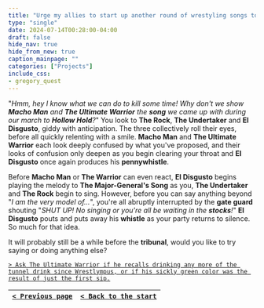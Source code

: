 ```yaml
---
title: "Urge my allies to start up another round of wrestyling songs to pass the time."
type: "single"
date: 2024-07-14T00:28:00-04:00
draft: false
hide_nav: true
hide_from_new: true
caption_mainpage: ""
categories: ["Projects"]
include_css:
- gregory_quest
---
```


"*Hmm, hey I know what we can do to kill some time! Why don't we show **Macho Man** and **The Ultimate Warrior** the **song** we came up with during our march to **Hollow Hold**?*" You look to **The Rock**, **The Undertaker** and **El Disgusto**, giddy with anticipation. The three collectively roll their eyes, before all quickly relenting with a smile. **Macho Man** and **The Ultimate Warrior** each look deeply confused by what you've proposed, and their looks of confusion only deepen as you begin clearing your throat and **El Disgusto** once again produces his **pennywhistle**.

Before **Macho Man** or **The Warrior** can even react, **El Disgusto** begins playing the melody to **The Major-General's Song** as you, **The Undertaker** and **The Rock** begin to sing. However, before you can say anything beyond "*I am the very model of...*", you're all abruptly interrupted by the **gate guard** shouting "*SHUT UP! No singing or you're all be waiting in the **stocks**!*" **El Disgusto** pouts and puts away his **whistle** as your party returns to silence. So much for that idea.

It will probably still be a while before the **tribunal**, would you like to try saying or doing anything else?

[``> Ask The Ultimate Warrior if he recalls drinking any more of the tunnel drink since Wrestlympus, or if his sickly green color was the result of just the first sip.``](../141)

|[``< Previous page``](../139)|[``< Back to the start``](../)|
|---|---|